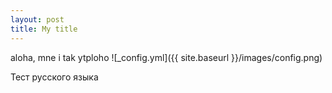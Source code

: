 ```yaml
---
layout: post
title: My title
---
```


aloha, mne i tak ytploho
![_config.yml]({{ site.baseurl }}/images/config.png)

Тест русского языка